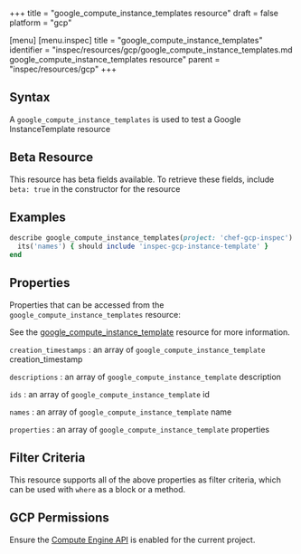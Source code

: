 +++
title = "google_compute_instance_templates resource"
draft = false
platform = "gcp"

[menu]
  [menu.inspec]
    title = "google_compute_instance_templates"
    identifier = "inspec/resources/gcp/google_compute_instance_templates.md google_compute_instance_templates resource"
    parent = "inspec/resources/gcp"
+++

## Syntax

A `google_compute_instance_templates` is used to test a Google InstanceTemplate resource

## Beta Resource

This resource has beta fields available. To retrieve these fields, include `beta: true` in the constructor for the resource

## Examples

```ruby
describe google_compute_instance_templates(project: 'chef-gcp-inspec') do
  its('names') { should include 'inspec-gcp-instance-template' }
end
```

## Properties

Properties that can be accessed from the `google_compute_instance_templates` resource:

See the [google_compute_instance_template](/inspec/resources/google_compute_instance_template/#properties) resource for more information.

`creation_timestamps`
: an array of `google_compute_instance_template` creation_timestamp

`descriptions`
: an array of `google_compute_instance_template` description

`ids`
: an array of `google_compute_instance_template` id

`names`
: an array of `google_compute_instance_template` name

`properties`
: an array of `google_compute_instance_template` properties

## Filter Criteria

This resource supports all of the above properties as filter criteria, which can be used
with `where` as a block or a method.

## GCP Permissions

Ensure the [Compute Engine API](https://console.cloud.google.com/apis/library/compute.googleapis.com/) is enabled for the current project.

